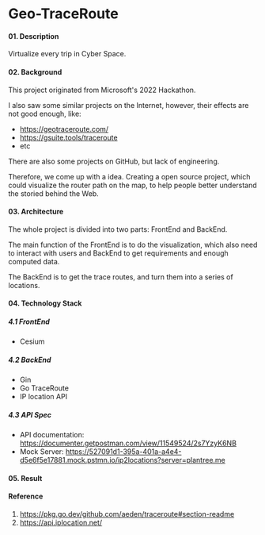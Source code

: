 # Geo-TraceRoute

#### 01. Description

Virtualize every trip in Cyber Space.

#### 02. Background

This project originated from Microsoft's 2022 Hackathon.

I also saw some similar projects on the Internet, however,  their effects are not good enough, like:

- https://geotraceroute.com/
- https://gsuite.tools/traceroute
- etc

There are also some projects on GitHub, but lack of engineering.

Therefore, we come up with a idea. Creating a open source project, which could visualize the router path on the map, to help people better understand the storied behind the Web.

#### 03. Architecture

The whole project is divided into two parts: FrontEnd and BackEnd.

The main function of the FrontEnd is to do the visualization, which also need to interact with users and BackEnd to get requirements and enough computed data.

The BackEnd is to get the trace routes, and turn them into a series of locations.

#### 04. Technology Stack

##### 4.1 FrontEnd 

- Cesium

##### 4.2 BackEnd

- Gin
- Go TraceRoute
- IP location API

##### 4.3 API Spec

- API documentation: https://documenter.getpostman.com/view/11549524/2s7YzyK6NB
- Mock Server: https://527091d1-395a-401a-a4e4-d5e6f5e17881.mock.pstmn.io/ip2locations?server=plantree.me

#### 05. Result



#### Reference

1. https://pkg.go.dev/github.com/aeden/traceroute#section-readme
2. https://api.iplocation.net/
